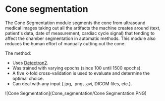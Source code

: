 # Cone segmentation

The Cone Segmentation module segments the cone from ultrasound medical images taking out all the artifacts the machine creates around (text, patient's data, date of measurement, cardiac cycle signal) that tending to affect the chamber segmentation in automatic methods. This module also reduces the human effort of manually cutting out the cone.

The method: 
*  Uses [Detectron2](https://ai.meta.com/tools/detectron2/).
*  Was trained with varying epochs (since 100 until 1500 epochs).
*  A five k-fold cross-validation is used to evaluate and determine the optimal choice.
*  Can deal with any input (.jpg, .png, .avi, DICOM files, etc.).

![Cone Segmentation](Cone_segmentation/Cone Segmentation.PNG)
